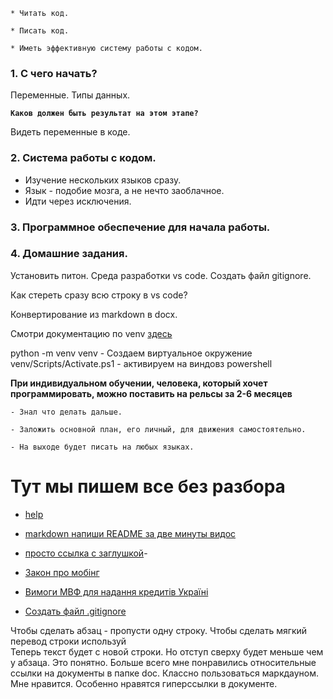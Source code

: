 


`* Читать код.`

`* Писать код.`

`* Иметь эффективную систему работы с кодом.`



### 1. С чего начать?

Переменные.
Типы данных.


**`Каков должен быть результат на этом этапе?`**

Видеть переменные в коде.



### 2. Система работы с кодом. 

- Изучение нескольких языков сразу.
- Язык - подобие мозга, а не нечто заоблачное.
- Идти через исключения.

### 3. Программное обеспечение для начала работы.


### 4. Домашние задания.

 Установить питон.
 Среда разработки vs code.
 Создать файл gitignore.

 Как стереть сразу всю строку в vs code?

 Конвертирование из markdown в docx.





 Смотри документацию  по venv [здесь](https://docs.python.org/3/library/venv.html?highlight=venv)


 
python -m venv venv - Создаем виртуальное окружение 
venv/Scripts/Activate.ps1 - активируем на виндовз powershell

**При индивидуальном обучении, человека, который хочет программировать, можно поставить на рельсы за 2-6 месяцев**

`- Знал что делать дальше.`

`- Заложить основной план, его личный, для движения самостоятельно.`

`- На выходе будет писать на любых языках.`


# Тут мы пишем все без разбора 



- [help](doc/help.md)
- [markdown напиши README за две минуты видос](https://www.youtube.com/watch?v=FFBTGdEMrQ4)
- [просто ссылка с заглушкой](#Тут)-
- [Закон про мобінг](https://ua.korrespondent.net/articles/4547436-shtrafy-za-mobinh-yak-zakon-zakhystyt-pratsivnyka-vid-tskuvannia)

- [Вимоги МВФ для надання кредитів Україні](https://ua.korrespondent.net/articles/4547478-mvf-vysunuv-umovy-do-ukrainy-dlia-nadannia-kredytiv)


- [Создать файл .gitignore](https://www.toptal.com/developers/gitignore/)


Чтобы сделать абзац - пропусти одну строку.
Чтобы сделать мягкий перевод строки используй <br/>
Теперь текст будет с новой строки. Но отступ сверху будет меньше чем у абзаца.
Это понятно. Больше всего мне понравились относительные ссылки на документы в папке doc.
Классно пользоваться маркдауном. Мне нравится. Особенно нравятся гиперссылки в документе.
